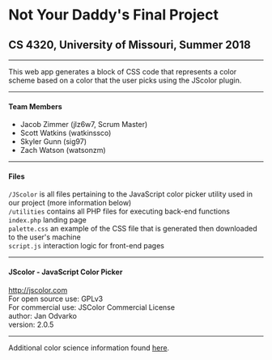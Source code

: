 # Not Your Daddy's Final Project
## CS 4320, University of Missouri, Summer 2018
***
This web app generates a block of CSS code that represents a color scheme based on a color that the user picks using the JScolor plugin.
***
#### Team Members
- Jacob Zimmer (jlz6w7, Scrum Master)
- Scott Watkins (watkinssco)
- Skyler Gunn (sig97)
- Zach Watson (watsonzm)
***
#### Files
`/JScolor` is all files pertaining to the JavaScript color picker utility used in our project (more information below)  
`/utilities` contains all PHP files for executing back-end functions  
`index.php` landing page  
`palette.css` an example of the CSS file that is generated then downloaded to the user's machine  
`script.js` interaction logic for front-end pages  
***
#### JScolor - JavaScript Color Picker
http://jscolor.com  
For open source use: GPLv3  
For commercial use: JSColor Commercial License  
author: Jan Odvarko  
version: 2.0.5  
***
Additional color science information found [here](http://www.niwa.nu/2013/05/math-behind-colorspace-conversions-rgb-hsl/).